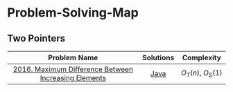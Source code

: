 # Problem-Solving-Map

## Two Pointers

| Problem Name | Solutions | Complexity |
|:-:|:-:|:-:|
| [2016. Maximum Difference Between Increasing Elements](https://leetcode.com/problems/maximum-difference-between-increasing-elements/description/) | [Java](arrays/MaximumDifference.java) | $O_T(n),\ O_S(1)$|
